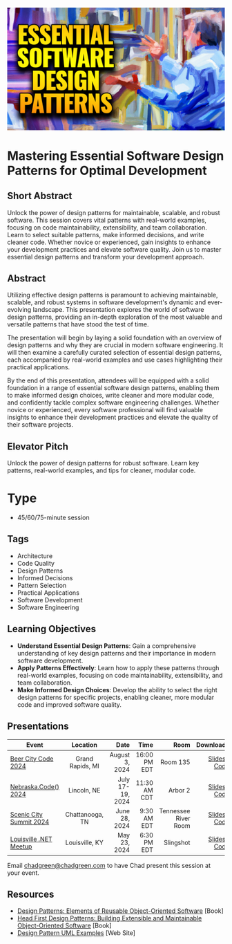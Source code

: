 ![Essential Software Design Patterns](thumbnail.jpg)

# Mastering Essential Software Design Patterns for Optimal Development

## Short Abstract

Unlock the power of design patterns for maintainable, scalable, and robust software. This session covers vital patterns with real-world examples, focusing on code maintainability, extensibility, and team collaboration. Learn to select suitable patterns, make informed decisions, and write cleaner code. Whether novice or experienced, gain insights to enhance your development practices and elevate software quality. Join us to master essential design patterns and transform your development approach.

## Abstract
Utilizing effective design patterns is paramount to achieving maintainable, scalable, and robust systems in software development's dynamic and ever-evolving landscape. This presentation explores the world of software design patterns, providing an in-depth exploration of the most valuable and versatile patterns that have stood the test of time.

The presentation will begin by laying a solid foundation with an overview of design patterns and why they are crucial in modern software engineering. It will then examine a carefully curated selection of essential design patterns, each accompanied by real-world examples and use cases highlighting their practical applications.

By the end of this presentation, attendees will be equipped with a solid foundation in a range of essential software design patterns, enabling them to make informed design choices, write cleaner and more modular code, and confidently tackle complex software engineering challenges. Whether novice or experienced, every software professional will find valuable insights to enhance their development practices and elevate the quality of their software projects.

## Elevator Pitch
Unlock the power of design patterns for robust software. Learn key patterns, real-world examples, and tips for cleaner, modular code.

# Type
- 45/60/75-minute session

## Tags
- Architecture
- Code Quality
- Design Patterns
- Informed Decisions
- Pattern Selection
- Practical Applications
- Software Development
- Software Engineering

## Learning Objectives
- **Understand Essential Design Patterns**: Gain a comprehensive understanding of key design patterns and their importance in modern software development.
- **Apply Patterns Effectively**: Learn how to apply these patterns through real-world examples, focusing on code maintainability, extensibility, and team collaboration.
- **Make Informed Design Choices**: Develop the ability to select the right design patterns for specific projects, enabling cleaner, more modular code and improved software quality.

## Presentations

| Event | Location | Date | Time | Room | Downloads |
|-------|:--------:|-----:|-----:|-----:|----------:|
| [Beer City Code 2024](https://www.beercitycode.com/) | Grand Rapids, MI | August 3, 2024 | 16:00 PM EDT | Room 135 | [Slides](EventMaterials/EssentialSoftwareDesignPatterns-BeerCityCode2024.pdf) / [Code](Demos/) |
| [Nebraska.Code() 2024](https://nebraskacode.amegala.com/) | Lincoln, NE | July 17-19, 2024 | 11:30 AM CDT | Arbor 2 | [Slides](EventMaterials/EssentialSoftwareDesignPatterns-Nebraska2024.pdf)  / [Code](Demos/) |
| [Scenic City Summit 2024](https://sceniccitysummit.com/) | Chattanooga, TN | June 28, 2024 | 9:30 AM EDT | Tennessee River Room | [Slides](EventMaterials/EssentialSoftwareDesignPatterns-ScenicCitySummit2024.pdf)  / [Code](Demos/) |
| [Louisville .NET Meetup](https://www.meetup.com/louisville-dotnet/events/300463326/) | Louisville, KY | May 23, 2024 | 6:30 PM EDT | Slingshot | [Slides](EventMaterials/EssentialSoftwareDesignPatterns-LouDotNet.pdf) / [Code](Demos/) |

Email [chadgreen@chadgreen.com](mailto:chadgreen@chadgreen.com?subject=Presentation%20Request:%20Essential%20Software%20Design%20Patterns) to have Chad present this session at your event.

## Resources

- [Design Patterns: Elements of Reusable Object-Oriented Software](https://a.co/d/4iogpku) [Book]
- [Head First Design Patterns: Building Extensible and Maintainable Object-Oriented Software](https://a.co/d/24aA9PS) [Book]
- [Design Pattern UML Examples](https://www.softwareideas.net/c/41/design-patterns) [Web Site]

